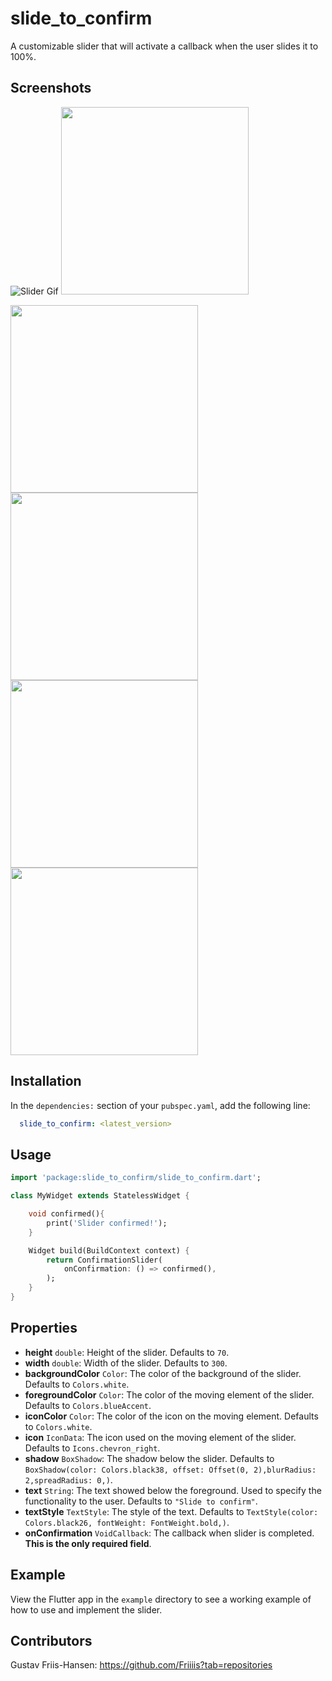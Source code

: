 # slide_to_confirm

A customizable slider that will activate a callback when the user slides it to 100%.

## Screenshots

![Slider Gif](https://github.com/Friiiis/slide_to_confirm/blob/master/example.gif "Slider Gif")
<img src="https://github.com/Friiiis/slide_to_confirm/blob/master/example.gif" width="300">

<img src="https://github.com/Friiiis/slide_to_confirm/blob/master/sc01.jpg" width="300">

<img src="https://github.com/Friiiis/slide_to_confirm/blob/master/sc02.jpg" width="300">

<img src="https://github.com/Friiiis/slide_to_confirm/blob/master/sc03.jpg" width="300">

<img src="https://github.com/Friiiis/slide_to_confirm/blob/master/sc04.jpg" width="300">

## Installation

In the `dependencies:` section of your `pubspec.yaml`, add the following line:

```yaml
  slide_to_confirm: <latest_version>
```

## Usage

```dart
import 'package:slide_to_confirm/slide_to_confirm.dart';

class MyWidget extends StatelessWidget {

    void confirmed(){
        print('Slider confirmed!');
    }

    Widget build(BuildContext context) {
        return ConfirmationSlider(
            onConfirmation: () => confirmed(),
        );
    }
}
```

## Properties

- **height** `double`: Height of the slider. Defaults to `70`.
- **width** `double`: Width of the slider. Defaults to `300`.
- **backgroundColor** `Color`: The color of the background of the slider. Defaults to `Colors.white`.
- **foregroundColor** `Color`: The color of the moving element of the slider. Defaults to `Colors.blueAccent`.
- **iconColor** `Color`: The color of the icon on the moving element. Defaults to `Colors.white`.
- **icon** `IconData`: The icon used on the moving element of the slider. Defaults to `Icons.chevron_right`.
- **shadow** `BoxShadow`: The shadow below the slider. Defaults to `BoxShadow(color: Colors.black38, offset: Offset(0, 2),blurRadius: 2,spreadRadius: 0,)`.
- **text** `String`: The text showed below the foreground. Used to specify the functionality to the user. Defaults to `"Slide to confirm"`.
- **textStyle** `TextStyle`: The style of the text. Defaults to `TextStyle(color: Colors.black26, fontWeight: FontWeight.bold,)`.
- **onConfirmation** `VoidCallback`: The callback when slider is completed. **This is the only required field**.

## Example

View the Flutter app in the `example` directory to see a working example of how to use and implement the slider.

## Contributors

Gustav Friis-Hansen: https://github.com/Friiiis?tab=repositories